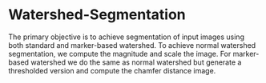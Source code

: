# Watershed-Segmentation
The primary objective is to achieve segmentation of input images using both standard and marker-based watershed. To achieve normal watershed segmentation, we compute the magnitude and scale the image. For marker-based watershed we do the same as normal watershed but generate a thresholded version and compute the chamfer distance image.
